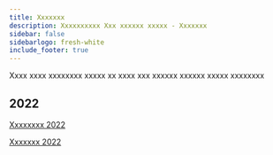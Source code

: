 ```yaml
---
title: Xxxxxxx
description: Xxxxxxxxxx Xxx xxxxxx xxxxx - Xxxxxxx
sidebar: false
sidebarlogo: fresh-white
include_footer: true
---
```

Xxxx xxxx xxxxxxxx xxxxx xx xxxx xxx xxxxxx xxxxxx xxxxx xxxxxxxx

## 2022

[Xxxxxxxx 2022](/fr/office-hours/november-2022)

[Xxxxxxx 2022](/fr/office-hours/october-2022)
